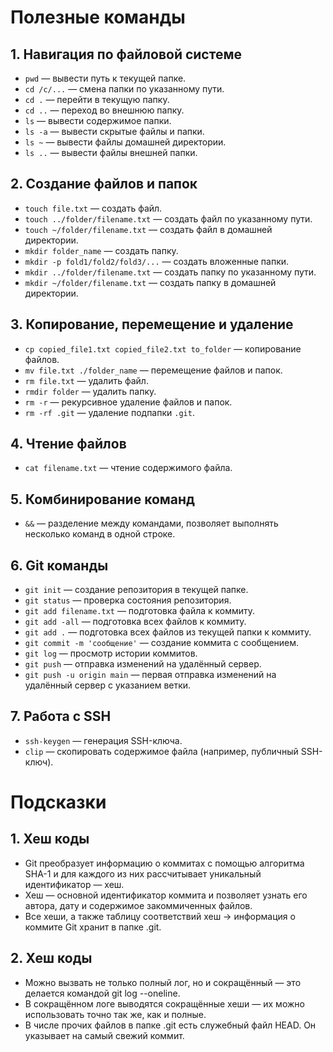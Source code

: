 # Полезные команды
## 1. Навигация по файловой системе
- `pwd` — вывести путь к текущей папке.
- `cd /c/...` — смена папки по указанному пути.
- `cd .` — перейти в текущую папку.
- `cd ..` — переход во внешнюю папку.
- `ls` — вывести содержимое папки.
- `ls -a` — вывести скрытые файлы и папки.
- `ls ~` — вывести файлы домашней директории.
- `ls ..` — вывести файлы внешней папки.

## 2. Создание файлов и папок
- `touch file.txt` — создать файл.
- `touch ../folder/filename.txt` — создать файл по указанному пути.
- `touch ~/folder/filename.txt` — создать файл в домашней директории.
- `mkdir folder_name` — создать папку.
- `mkdir -p fold1/fold2/fold3/...` — создать вложенные папки.
- `mkdir ../folder/filename.txt` — создать папку по указанному пути.
- `mkdir ~/folder/filename.txt` — создать папку в домашней директории.

## 3. Копирование, перемещение и удаление
- `cp copied_file1.txt copied_file2.txt to_folder` — копирование файлов.
- `mv file.txt ./folder_name` — перемещение файлов и папок.
- `rm file.txt` — удалить файл.
- `rmdir folder` — удалить папку.
- `rm -r` — рекурсивное удаление файлов и папок.
- `rm -rf .git` — удаление подпапки `.git`.

## 4. Чтение файлов
- `cat filename.txt` — чтение содержимого файла.

## 5. Комбинирование команд
- `&&` — разделение между командами, позволяет выполнять несколько команд в одной строке.

## 6. Git команды
- `git init` — создание репозитория в текущей папке.
- `git status` — проверка состояния репозитория.
- `git add filename.txt` — подготовка файла к коммиту.
- `git add -all` — подготовка всех файлов к коммиту.
- `git add .` — подготовка всех файлов из текущей папки к коммиту.
- `git commit -m 'сообщение'` — создание коммита с сообщением.
- `git log` — просмотр истории коммитов.
- `git push` — отправка изменений на удалённый сервер.
- `git push -u origin main` — первая отправка изменений на удалённый сервер с указанием ветки.

## 7. Работа с SSH
- `ssh-keygen` — генерация SSH-ключа.
- `clip` — скопировать содержимое файла (например, публичный SSH-ключ).


# Подсказки
## 1. Хеш коды

- Git преобразует информацию о коммитах с помощью алгоритма SHA-1 и для каждого из них рассчитывает уникальный идентификатор — хеш.
- Хеш — основной идентификатор коммита и позволяет узнать его автора, дату и содержимое закоммиченных файлов.
- Все хеши, а также таблицу соответствий хеш → информация о коммите Git хранит в папке .git.

## 2. Хеш коды
- Можно вызвать не только полный лог, но и сокращённый — это делается командой git log --oneline.
- В сокращённом логе выводятся сокращённые хеши — их можно использовать точно так же, как и полные.
- В числе прочих файлов в папке .git есть служебный файл HEAD. Он указывает на самый свежий коммит.
